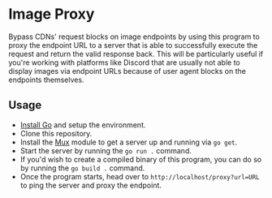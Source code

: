 # Image Proxy

Bypass CDNs' request blocks on image endpoints by using this program to proxy the endpoint URL to a server that is able to successfully execute the request and return the valid response back. This will be particularly useful if you're working with platforms like Discord that are usually not able to display images via endpoint URLs because of user agent blocks on the endpoints themselves.

## Usage
- [Install Go](https://go.dev) and setup the environment.
- Clone this repository.
- Install the [Mux](https://github.com/gorilla/mux) module to get a server up and running via `go get`.
- Start the server by running the `go run .` command.
- If you'd wish to create a compiled binary of this program, you can do so by running the `go build .` command.
- Once the program starts, head over to `http://localhost/proxy?url=URL` to ping the server and proxy the endpoint.